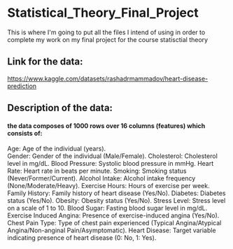 # Statistical_Theory_Final_Project
This is where I'm going to put all the files I intend of using in order to complete my work on my final project for the course statisctial theory

## Link for the data:
https://www.kaggle.com/datasets/rashadrmammadov/heart-disease-prediction

## Description of the data:
#### the data composes of 1000 rows over 16 columns (features) which consists of: 
Age: Age of the individual (years). \
Gender: Gender of the individual (Male/Female).
Cholesterol: Cholesterol level in mg/dL.
Blood Pressure: Systolic blood pressure in mmHg.
Heart Rate: Heart rate in beats per minute.
Smoking: Smoking status (Never/Former/Current).
Alcohol Intake: Alcohol intake frequency (None/Moderate/Heavy).
Exercise Hours: Hours of exercise per week.
Family History: Family history of heart disease (Yes/No).
Diabetes: Diabetes status (Yes/No).
Obesity: Obesity status (Yes/No).
Stress Level: Stress level on a scale of 1 to 10.
Blood Sugar: Fasting blood sugar level in mg/dL.
Exercise Induced Angina: Presence of exercise-induced angina (Yes/No).
Chest Pain Type: Type of chest pain experienced (Typical Angina/Atypical Angina/Non-anginal Pain/Asymptomatic).
Heart Disease: Target variable indicating presence of heart disease (0: No, 1: Yes).


